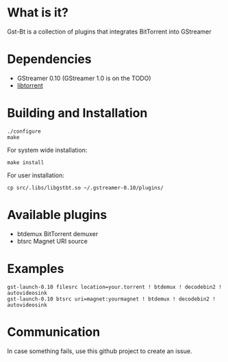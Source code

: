 
What is it?
===========
Gst-Bt is a collection of plugins that integrates BitTorrent into GStreamer

Dependencies
============
+ GStreamer 0.10 (GStreamer 1.0 is on the TODO)
+ [libtorrent](http://www.rasterbar.com/products/libtorrent/)

Building and Installation
=========================
```
./configure
make
```

For system wide installation:
```
make install
```

For user installation:
```
cp src/.libs/libgstbt.so ~/.gstreamer-0.10/plugins/
```

Available plugins
=================
+ btdemux BitTorrent demuxer
+ btsrc Magnet URI source

Examples
========
```
gst-launch-0.10 filesrc location=your.torrent ! btdemux ! decodebin2 ! autovideosink
gst-launch-0.10 btsrc uri=magnet:yourmagnet ! btdemux ! decodebin2 ! autovideosink
```

Communication
=============
In case something fails, use this github project to create an issue.

